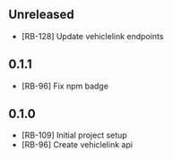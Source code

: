 ## Unreleased

- [RB-128] Update vehiclelink endpoints

## 0.1.1

- [RB-96] Fix npm badge

## 0.1.0

- [RB-109] Initial project setup
- [RB-96] Create vehiclelink api
